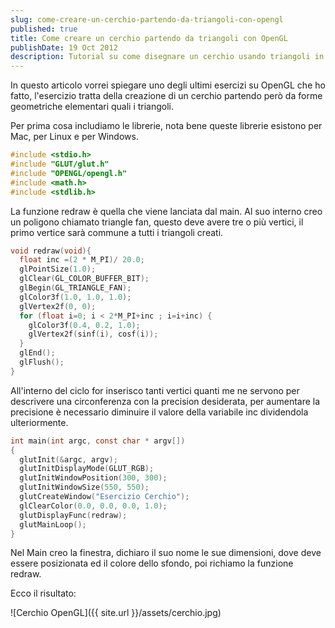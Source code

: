 ```yaml
---
slug: come-creare-un-cerchio-partendo-da-triangoli-con-opengl
published: true
title: Come creare un cerchio partendo da triangoli con OpenGL
publishDate: 19 Oct 2012
description: Tutorial su come disegnare un cerchio usando triangoli in OpenGL
---
```


In questo articolo vorrei spiegare uno degli ultimi esercizi su OpenGL che ho fatto, l'esercizio tratta della creazione di un cerchio partendo però da forme geometriche elementari quali i triangoli.

<!--more-->

Per prima cosa includiamo le librerie, nota bene queste librerie esistono per Mac, per Linux e per Windows.

```c
#include <stdio.h>
#include "GLUT/glut.h"
#include "OPENGL/opengl.h"
#include <math.h>
#include <stdlib.h>
```

La funzione redraw è quella che viene lanciata dal main. Al suo interno creo un poligono chiamato triangle fan, questo deve avere tre o più vertici, il primo vertice sarà commune a tutti i triangoli creati.

```c
void redraw(void){
  float inc =(2 * M_PI)/ 20.0;
  glPointSize(1.0);
  glClear(GL_COLOR_BUFFER_BIT);
  glBegin(GL_TRIANGLE_FAN);
  glColor3f(1.0, 1.0, 1.0);
  glVertex2f(0, 0);
  for (float i=0; i < 2*M_PI+inc ; i=i+inc) {
    glColor3f(0.4, 0.2, 1.0);
    glVertex2f(sinf(i), cosf(i));
  }
  glEnd();
  glFlush();
}
```

All'interno del ciclo for inserisco tanti vertici quanti me ne servono per descrivere una circonferenza con la precision desiderata, per aumentare la precisione è necessario diminuire il valore della variabile inc dividendola ulteriormente.

```c
int main(int argc, const char * argv[])
{
  glutInit(&argc, argv);
  glutInitDisplayMode(GLUT_RGB);
  glutInitWindowPosition(300, 300);
  glutInitWindowSize(550, 550);
  glutCreateWindow("Esercizio Cerchio");
  glClearColor(0.0, 0.0, 0.0, 1.0);
  glutDisplayFunc(redraw);
  glutMainLoop();
}
```

Nel Main creo la finestra, dichiaro il suo nome le sue dimensioni, dove deve essere posizionata ed il colore dello sfondo, poi richiamo la funzione redraw.

Ecco il risultato:

![Cerchio OpenGL]({{ site.url }}/assets/cerchio.jpg)
